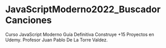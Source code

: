 # JavaScriptModerno2022_BuscadorCanciones
Curso JavaScript Moderno Guía Definitiva Construye +15 Proyectos en Udemy. Profesor Juan Pablo De La Torre Valdez.

